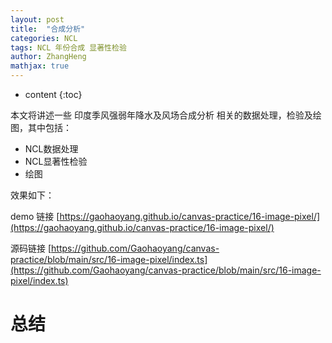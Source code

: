 ```yaml
---
layout: post
title:  "合成分析"
categories: NCL
tags: NCL 年份合成 显著性检验 
author: ZhangHeng
mathjax: true
---
```


* content
{:toc}

本文将讲述一些 印度季风强弱年降水及风场合成分析 相关的数据处理，检验及绘图，其中包括：

- NCL数据处理
- NCL显著性检验
- 绘图





效果如下：


demo 链接 [https://gaohaoyang.github.io/canvas-practice/16-image-pixel/](https://gaohaoyang.github.io/canvas-practice/16-image-pixel/)

源码链接 [https://github.com/Gaohaoyang/canvas-practice/blob/main/src/16-image-pixel/index.ts](https://github.com/Gaohaoyang/canvas-practice/blob/main/src/16-image-pixel/index.ts)

# 总结


